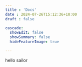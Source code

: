 ```yaml
---
title : 'Docs'
date : 2024-07-26T15:12:36+10:00
draft : false

cascade:
  showEdit: false
  showSummary: false
  hideFeatureImage: true

---
```


hello sailor

